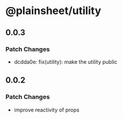 # @plainsheet/utility

## 0.0.3

### Patch Changes

- dcdda0e: fix(utility): make the utility public

## 0.0.2

### Patch Changes

- improve reactivity of props
